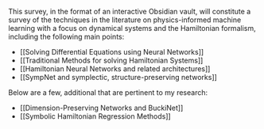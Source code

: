 This survey, in the format of an interactive Obsidian vault, will constitute a survey of the techniques in the literature on physics-informed machine learning with a focus on dynamical systems and the Hamiltonian formalism, including the following main points:
- [[Solving Differential Equations using Neural Networks]]
- [[Traditional Methods for solving Hamiltonian Systems]]
- [[Hamiltonian Neural Networks and related architectures]]
- [[SympNet and symplectic, structure-preserving networks]]

Below are a few, additional that are pertinent to my research: 
- [[Dimension-Preserving Networks and BuckiNet]]
- [[Symbolic Hamiltonian Regression Methods]]
